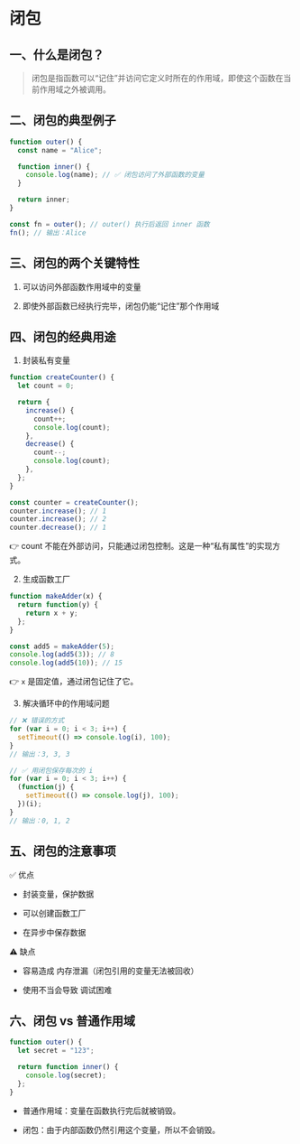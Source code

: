 # 闭包  


## 一、什么是闭包？

> 闭包是指函数可以“记住”并访问它定义时所在的作用域，即使这个函数在当前作用域之外被调用。

## 二、闭包的典型例子  

```js
function outer() {
  const name = "Alice";

  function inner() {
    console.log(name); // ✅ 闭包访问了外部函数的变量
  }

  return inner;
}

const fn = outer(); // outer() 执行后返回 inner 函数
fn(); // 输出：Alice
```

## 三、闭包的两个关键特性

1. 可以访问外部函数作用域中的变量

2. 即使外部函数已经执行完毕，闭包仍能“记住”那个作用域

## 四、闭包的经典用途

1. 封装私有变量  

```js
function createCounter() {
  let count = 0;

  return {
    increase() {
      count++;
      console.log(count);
    },
    decrease() {
      count--;
      console.log(count);
    },
  };
}

const counter = createCounter();
counter.increase(); // 1
counter.increase(); // 2
counter.decrease(); // 1
```
👉 count 不能在外部访问，只能通过闭包控制。这是一种“私有属性”的实现方式。

2. 生成函数工厂  

```js
function makeAdder(x) {
  return function(y) {
    return x + y;
  };
}

const add5 = makeAdder(5);
console.log(add5(3)); // 8
console.log(add5(10)); // 15
```
👉 `x` 是固定值，通过闭包记住了它。  

3. 解决循环中的作用域问题  

```js
// ❌ 错误的方式
for (var i = 0; i < 3; i++) {
  setTimeout(() => console.log(i), 100);
}
// 输出：3, 3, 3

// ✅ 用闭包保存每次的 i
for (var i = 0; i < 3; i++) {
  (function(j) {
    setTimeout(() => console.log(j), 100);
  })(i);
}
// 输出：0, 1, 2
```

## 五、闭包的注意事项

✅ 优点
- 封装变量，保护数据

- 可以创建函数工厂

- 在异步中保存数据

⚠️ 缺点
- 容易造成 内存泄漏（闭包引用的变量无法被回收）

- 使用不当会导致 调试困难  

## 六、闭包 vs 普通作用域

```js
function outer() {
  let secret = "123";

  return function inner() {
    console.log(secret);
  };
}
```
- 普通作用域：变量在函数执行完后就被销毁。

- 闭包：由于内部函数仍然引用这个变量，所以不会销毁。




